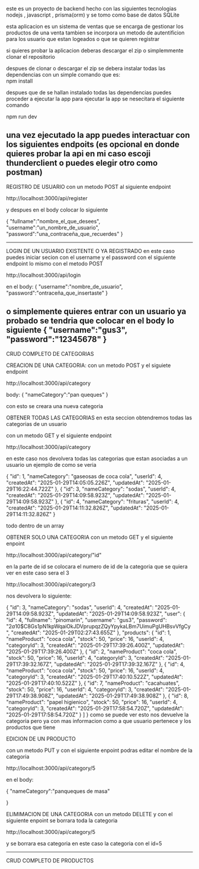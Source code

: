 este es un proyecto de backend 
hecho con las siguientes tecnologias 
nodejs , javascript , prisma(orm)
y se tomo como base de datos SQLite

esta aplicacion es un sistema de ventas que se encarga de gestionar los productos de una venta
tambien se incorpora un metodo de autentificion para los usuario que estan logeados o que se quieren registrar



si quieres probar la aplicacion deberas descargar el zip o simplemmente clonar el repositorio

despues de clonar o descargar el zip se debera instalar todas las dependencias con un simple comando que es:  
npm install

despues que de se hallan instalado todas las dependencias puedes proceder a ejecutar la app
para ejecutar la app se nesecitara el siguiente comando

npm run dev

una vez ejecutado la app puedes interactuar con los siguientes endpoits
(es opcional en donde quieres probar la api en mi caso escoji thunderclient o puedes elegir otro como postman)
---------------------------------------------------------------------------------------------------
REGISTRO DE USUARIO 
con un metodo POST al siguiente endpoint

http://localhost:3000/api/register

y despues en el body colocar lo siguiente 

{
  "fullname":"nombre_el_que_desees",
  "username":"un_nombre_de_usuario",
  "password":"una_contraceña_que_recuerdes"
}

-----------------------------------------------------------------------------------------------------
LOGIN DE UN USUARIO EXISTENTE O YA REGISTRADO
en este caso puedes iniciar secion con el username y el password con el siguiente endpoint
lo mismo con el metodo POST

  http://localhost:3000/api/login

  en el body:
  {
  "username":"nombre_de_usuario",
  "password":"ontraceña_que_insertaste"
  }

o simplemente quieres entrar con un usuario ya probado se tendria que colocar en el body lo siguiente
 {
  "username":"gus3",
  "password":"12345678"
  }
------------------------------------------------------------------------------------------------------
  
CRUD COMPLETO DE CATEGORIAS

CREACION DE UNA CATEGORIA:
con un metodo POST y el siguiete endpoint

http://localhost:3000/api/category

body:
{
  "nameCategory":"pan queques"
}

con esto se creara una nueva categoria


OBTENER TODAS LAS CATEGORIAS
en esta seccion obtendremos todas las categorias de un usuario

con un metodo GET y el siguiente endpoint

http://localhost:3000/api/category

en este caso nos devolvera todas las categorias que estan asociadas a un usuario
un ejemplo de como se veria 

{
    "id": 1,
    "nameCategory": "gaseosas de coca cola",
    "userId": 4,
    "createdAt": "2025-01-29T14:05:05.226Z",
    "updatedAt": "2025-01-29T16:22:44.722Z"
  },
  {
    "id": 3,
    "nameCategory": "sodas",
    "userId": 4,
    "createdAt": "2025-01-29T14:09:58.923Z",
    "updatedAt": "2025-01-29T14:09:58.923Z"
  },
  {
    "id": 4,
    "nameCategory": "frituras",
    "userId": 4,
    "createdAt": "2025-01-29T14:11:32.826Z",
    "updatedAt": "2025-01-29T14:11:32.826Z"
  }

todo dentro de un array


OBTENER SOLO UNA CATEGORIA 
con un metodo GET y el siguiente enpoint 

http://localhost:3000/api/category/"id"  

en la parte de id se colocara el numero de id de la categoria que se quiera ver en este caso sera el 3


http://localhost:3000/api/category/3


nos devolvera lo siguiente:

{
  "id": 3,
  "nameCategory": "sodas",
  "userId": 4,
  "createdAt": "2025-01-29T14:09:58.923Z",
  "updatedAt": "2025-01-29T14:09:58.923Z",
  "user": {
    "id": 4,
    "fullname": "pinomarin",
    "username": "gus3",
    "password": "$2a$10$C8Gs1pN1kpWqaiOkJDVprupqzZQyYpykaLBm7UimuPgUHBsvVfgCy",
    "createdAt": "2025-01-29T02:27:43.655Z"
  },
  "products": 
    {
      "id": 1,
      "nameProduct": "coca cola",
      "stock": 50,
      "price": 16,
      "userId": 4,
      "categoryId": 3,
      "createdAt": "2025-01-29T17:39:26.400Z",
      "updatedAt": "2025-01-29T17:39:26.400Z"
    },
    {
      "id": 2,
      "nameProduct": "coca cola",
      "stock": 50,
      "price": 16,
      "userId": 4,
      "categoryId": 3,
      "createdAt": "2025-01-29T17:39:32.167Z",
      "updatedAt": "2025-01-29T17:39:32.167Z"
    },
    {
      "id": 4,
      "nameProduct": "coca cola",
      "stock": 50,
      "price": 16,
      "userId": 4,
      "categoryId": 3,
      "createdAt": "2025-01-29T17:40:10.522Z",
      "updatedAt": "2025-01-29T17:40:10.522Z"
    },
    {
      "id": 7,
      "nameProduct": "cacahuates",
      "stock": 50,
      "price": 16,
      "userId": 4,
      "categoryId": 3,
      "createdAt": "2025-01-29T17:49:38.908Z",
      "updatedAt": "2025-01-29T17:49:38.908Z"
    },
    {
      "id": 8,
      "nameProduct": "papel higienico",
      "stock": 50,
      "price": 16,
      "userId": 4,
      "categoryId": 3,
      "createdAt": "2025-01-29T17:58:54.720Z",
      "updatedAt": "2025-01-29T17:58:54.720Z"
    }
  ]
}
como se puede ver esto nos devuelve la categoria pero ya con mas informacion como a que usuario pertenece y los productos que tiene



EDICION DE UN PRODUCTO 

con un metodo PUT y con el siguiente enpoint podras editar el nombre de la categoria

http://localhost:3000/api/category/5

en el body:

{
  "nameCategory":"panqueques de masa"
  
}


ELIMIMACION DE UNA CATEGORIA
con un metodo DELETE y con el siguiente enpoint se borrara toda la categoria

http://localhost:3000/api/category/5

y se borrara esa categoria en este caso la categoria con el id=5 

---------------------------------------------------------------------------------------------------------------------------------------


CRUD COMPLETO DE PRODUCTOS 



